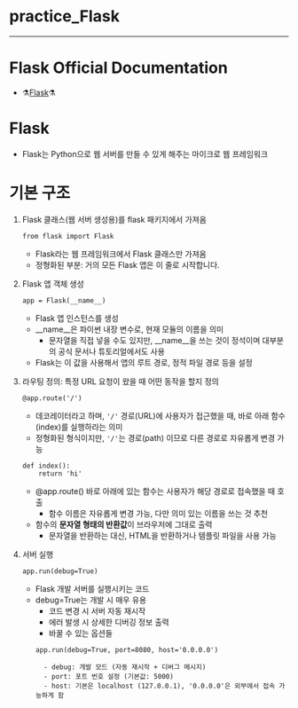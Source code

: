 # practice_Flask
***

# Flask Official Documentation
- ⚗️[Flask](https://flask.palletsprojects.com/)⚗️

# Flask
- Flask는 Python으로 웹 서버를 만들 수 있게 해주는 마이크로 웹 프레임워크

# 기본 구조
1. Flask 클래스(웹 서버 생성용)를 flask 패키지에서 가져옴
    ```
    from flask import Flask
    ```
    - Flask라는 웹 프레임워크에서 Flask 클래스만 가져옴
    - 정형화된 부분: 거의 모든 Flask 앱은 이 줄로 시작합니다.

2. Flask 앱 객체 생성
    ```
    app = Flask(__name__)
    ```
    - Flask 앱 인스턴스를 생성
    - __name__은 파이썬 내장 변수로, 현재 모듈의 이름을 의미
        - 문자열을 직접 넣을 수도 있지만, __name__을 쓰는 것이 정석이며 대부분의 공식 문서나 튜토리얼에서도 사용
    - Flask는 이 값을 사용해서 앱의 루트 경로, 정적 파일 경로 등을 설정

3. 라우팅 정의: 특정 URL 요청이 왔을 때 어떤 동작을 할지 정의
    ```
    @app.route('/')
    ```
    - 데코레이터라고 하며, `'/'` 경로(URL)에 사용자가 접근했을 때, 바로 아래 함수(index)를 실행하라는 의미
    - 정형화된 형식이지만, `'/'`는 경로(path) 이므로 다른 경로로 자유롭게 변경 가능

    ```
    def index():
        return 'hi'
    ```
    - @app.route() 바로 아래에 있는 함수는 사용자가 해당 경로로 접속했을 때 호출
        - 함수 이름은 자유롭게 변경 가능, 다만 의미 있는 이름을 쓰는 것 추천
    - 함수의 **문자열 형태의 반환값**이 브라우저에 그대로 출력
        - 문자열을 반환하는 대신, HTML을 반환하거나 템플릿 파일을 사용 가능

4. 서버 실행
    ```
    app.run(debug=True)
    ```
    - Flask 개발 서버를 실행시키는 코드
    - debug=True는 개발 시 매우 유용
        - 코드 변경 시 서버 자동 재시작
        - 에러 발생 시 상세한 디버깅 정보 출력
        - 바꿀 수 있는 옵션들
        ```
        app.run(debug=True, port=8080, host='0.0.0.0')
        ```
            - debug: 개발 모드 (자동 재시작 + 디버그 메시지)
            - port: 포트 번호 설정 (기본값: 5000)
            - host: 기본은 localhost (127.0.0.1), '0.0.0.0'은 외부에서 접속 가능하게 함